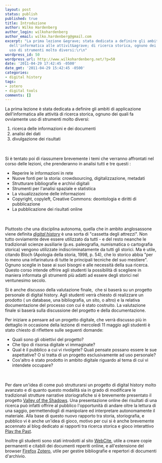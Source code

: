 ```yaml
---
layout: post
status: publish
published: true
title: Introduzione
author: Wilko Hardenberg
author_login: wilkohardenberg
author_email: wilko.hardenberg@gmail.com
excerpt: "La prima lezione &egrave; stata dedicata a definire gli ambiti di applicazione
  dell'informatica alle attivit&agrave; di ricerca storica, ognuno dei quali fa ovviamente
  uso di strumenti molto diversi:\r\n"
wordpress_id: 50
wordpress_url: http://www.wilkohardenberg.net/?p=50
date: '2011-04-29 17:42:45 -0500'
date_gmt: '2011-04-29 15:42:45 -0500'
categories:
- digital history
tags:
- zotero
- digital tools
comments: []
---
```

<p>La prima lezione &egrave; stata dedicata a definire gli ambiti di applicazione dell'informatica alle attivit&agrave; di ricerca storica, ognuno dei quali fa ovviamente uso di strumenti molto diversi:<br />
<a id="more"></a><a id="more-50"></a>
<ol>
<li>ricerca delle informazioni e dei documenti</li>
<li>analisi dei dati</li>
<li>divulgazione dei risultati</li><br />
</ol><br />
Si &egrave; tentato poi di riassumere brevemente i temi che verranno affrontati nel corso delle lezioni, che prenderanno in analisi tutti e tre questi :</p>
<ul>
<li>Reperire le informazioni in rete</li>
<li>Nuove fonti per la storia: crowdsourcing, digitalizzazione, metadati</li>
<li>Strutturare bibliografie e archivi digitali</li>
<li>Strumenti per l'analisi spaziale e statistica</li>
<li>La visualizzazione delle informazioni</li>
<li>Copyright, copyleft, Creative Commons: deontologia e diritti di pubblicazione</li>
<li>La pubblicazione dei risultati online</li><br />
</ul><br />
Piuttosto che una disciplina autonoma, quella che in ambito anglosassone viene definita <a href="http://www.journalofamericanhistory.org/issues/952/interchange/index.html"><em>digital history</em></a> &egrave; una sorta di  "cassetta degli attrezzi". Non tutto ovviamente deve essere utilizzato da tutti - e  del resto neanche le tradizionali scienze ausiliarie  (p.es. paleografia, numismatica o cartografia storica) vengono utilizzate indiscriminatamente da tutti gli storici.  Ma &egrave; utile, citando Bloch (Apologia della storia, 1998, p. 54), che lo storico abbia "per lo meno una infarinatura  di tutte le principali tecniche del suo mestiere". Ognuno sceglie in base ai  suoi bisogni e alle necessit&agrave; della sua ricerca. Questo corso intende offrire agli studenti la possibilit&agrave; di scegliere in maniera informata gli strumenti pi&ugrave; adatti ad essere degli storici nel ventunesimo secolo.</p>
<p>Si &egrave; anche discusso della valutazione finale,&nbsp; che si baser&agrave; su un progetto personale di digital history. Agli studenti verr&agrave; chiesto di realizzare un prodotto ( un database, una bibliografia, un sito, o altro) e la relativa documentazione del processo con cui &egrave; stato costruito. La valutazione finale si baser&agrave; sulla discussione del progetto e della documentazione.</p>
<p>Per iniziare a pensare ad un progetto digitale, che verr&agrave; discusso pi&ugrave; in dettaglio in occasione della lezione di mercoled&igrave; 11 maggio agli studenti &egrave; stato chiesto di riflettere sulle seguenti domande:</p>
<ul>
<li>Quali sono gli obiettivi del progetto?</li>
<li>Che tipo di risorsa digitale vi immaginate?</li>
<li>Qual &egrave; il pubblico a cui vi rivolgete? Quali pensate possano essere le sue aspettative? O si tratta di un progetto esclusivamente ad uso personale?</li>
<li>Cos'altro &egrave; stato prodotto in ambito digitale riguardo al tema di cui vi intendete occupare?</li><br />
</ul><br />
Per dare un'idea di come pu&ograve; strutturarsi un progetto di digital history molto avanzato e di quanto questo modalit&agrave; sia in grado di modificare le tradizionali strutture narrative storiografiche si &egrave; brevemente presentato il progetto <a href="http://valley.lib.virginia.edu/">Valley of the Shadows</a>. Una presentazione online dei risultati di una ricerca pu&ograve; infatti offrire al pubblico l'opportunit&agrave; di andare oltre la lettura di una saggio, permettendogli di manipolare ed interpretare autonomamente il materiale. Alla base di questo nuovo rapporto tra storia, storiografia, e pubblico vi &egrave; anche un'idea di gioco, motivo per cui si &egrave; anche brevemente accennato al blog dedicato ai rapporti tra ricerca storica e gioco interattivo <a href="http://www.playthepast.org/">Play the Past</a>.</p>
<p>Inoltre gli studenti sono stati introdotti al sito <a href="http://webcitation.org">WebCite</a>, utile a creare copie permanenti e citabili dei documenti reperiti online, e all'estensione del browser <a href="http://www.mozillaitalia.org/home/prodotti/mozilla-firefox/">Firefox</a> <a href="http://www.zotero.org/support/it/quick_start_guide">Zotero</a>, utile per gestire bibliografie e repertori di documenti d'archivio.</p>
